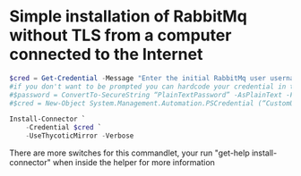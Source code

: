 # Simple installation of RabbitMq without TLS from a computer connected to the Internet

```powershell
$cred = Get-Credential -Message "Enter the initial RabbitMq user username and password";
#if you don't want to be prompted you can hardcode your credential in the script
#$password = ConvertTo-SecureString “PlainTextPassword” -AsPlainText -Force
#$cred = New-Object System.Management.Automation.PSCredential (“CustomUserName”, $password)

Install-Connector `
    -Credential $cred `
    -UseThycoticMirror -Verbose
```

There are more switches for this commandlet, your run "get-help install-connector" when inside the helper for more information